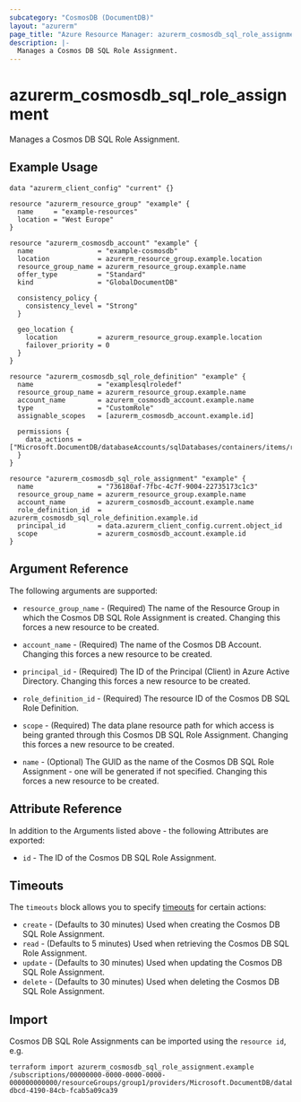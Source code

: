 ```yaml
---
subcategory: "CosmosDB (DocumentDB)"
layout: "azurerm"
page_title: "Azure Resource Manager: azurerm_cosmosdb_sql_role_assignment"
description: |-
  Manages a Cosmos DB SQL Role Assignment.
---
```


# azurerm_cosmosdb_sql_role_assignment

Manages a Cosmos DB SQL Role Assignment.

## Example Usage

```hcl
data "azurerm_client_config" "current" {}

resource "azurerm_resource_group" "example" {
  name     = "example-resources"
  location = "West Europe"
}

resource "azurerm_cosmosdb_account" "example" {
  name                = "example-cosmosdb"
  location            = azurerm_resource_group.example.location
  resource_group_name = azurerm_resource_group.example.name
  offer_type          = "Standard"
  kind                = "GlobalDocumentDB"

  consistency_policy {
    consistency_level = "Strong"
  }

  geo_location {
    location          = azurerm_resource_group.example.location
    failover_priority = 0
  }
}

resource "azurerm_cosmosdb_sql_role_definition" "example" {
  name                = "examplesqlroledef"
  resource_group_name = azurerm_resource_group.example.name
  account_name        = azurerm_cosmosdb_account.example.name
  type                = "CustomRole"
  assignable_scopes   = [azurerm_cosmosdb_account.example.id]

  permissions {
    data_actions = ["Microsoft.DocumentDB/databaseAccounts/sqlDatabases/containers/items/read"]
  }
}

resource "azurerm_cosmosdb_sql_role_assignment" "example" {
  name                = "736180af-7fbc-4c7f-9004-22735173c1c3"
  resource_group_name = azurerm_resource_group.example.name
  account_name        = azurerm_cosmosdb_account.example.name
  role_definition_id  = azurerm_cosmosdb_sql_role_definition.example.id
  principal_id        = data.azurerm_client_config.current.object_id
  scope               = azurerm_cosmosdb_account.example.id
}
```

## Argument Reference

The following arguments are supported:

* `resource_group_name` - (Required) The name of the Resource Group in which the Cosmos DB SQL Role Assignment is created. Changing this forces a new resource to be created.

* `account_name` - (Required) The name of the Cosmos DB Account. Changing this forces a new resource to be created.

* `principal_id` - (Required) The ID of the Principal (Client) in Azure Active Directory. Changing this forces a new resource to be created.

* `role_definition_id` - (Required) The resource ID of the Cosmos DB SQL Role Definition.

* `scope` - (Required) The data plane resource path for which access is being granted through this Cosmos DB SQL Role Assignment. Changing this forces a new resource to be created.

* `name` - (Optional) The GUID as the name of the Cosmos DB SQL Role Assignment - one will be generated if not specified. Changing this forces a new resource to be created.

## Attribute Reference

In addition to the Arguments listed above - the following Attributes are exported:

* `id` - The ID of the Cosmos DB SQL Role Assignment.

## Timeouts

The `timeouts` block allows you to specify [timeouts](https://developer.hashicorp.com/terraform/language/resources/configure#define-operation-timeouts) for certain actions:

* `create` - (Defaults to 30 minutes) Used when creating the Cosmos DB SQL Role Assignment.
* `read` - (Defaults to 5 minutes) Used when retrieving the Cosmos DB SQL Role Assignment.
* `update` - (Defaults to 30 minutes) Used when updating the Cosmos DB SQL Role Assignment.
* `delete` - (Defaults to 30 minutes) Used when deleting the Cosmos DB SQL Role Assignment.

## Import

Cosmos DB SQL Role Assignments can be imported using the `resource id`, e.g.

```shell
terraform import azurerm_cosmosdb_sql_role_assignment.example /subscriptions/00000000-0000-0000-0000-000000000000/resourceGroups/group1/providers/Microsoft.DocumentDB/databaseAccounts/account1/sqlRoleAssignments/9e007587-dbcd-4190-84cb-fcab5a09ca39
```
